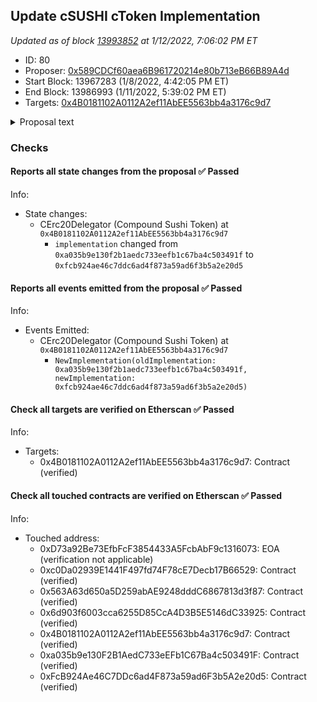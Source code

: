 ## Update cSUSHI cToken Implementation

_Updated as of block [13993852](https://etherscan.io/block/13993852) at 1/12/2022, 7:06:02 PM ET_

- ID: 80
- Proposer: [0x589CDCf60aea6B961720214e80b713eB66B89A4d](https://etherscan.io/address/0x589CDCf60aea6B961720214e80b713eB66B89A4d)
- Start Block: 13967283 (1/8/2022, 4:42:05 PM ET)
- End Block: 13986993 (1/11/2022, 5:39:02 PM ET)
- Targets: [0x4B0181102A0112A2ef11AbEE5563bb4a3176c9d7](https://etherscan.io/address/0x4B0181102A0112A2ef11AbEE5563bb4a3176c9d7#code)

<details>
  <summary>Proposal text</summary>

> # Update cSUSHI cToken Implementation
> ## Summary
> This proposal is a patch developed by Equilibria which updates the cToken implementation contract for cSUSHI to a more recent
> Solidity version (0.8.6) and removes error codes in favor of reverts with custom errors. No other core logic changes are
> intended. The new implementation has been deployed to [0xFcB924Ae46C7DDc6ad4F873a59ad6F3b5A2e20d5](https://etherscan.io/address/0xfcb924ae46c7ddc6ad4f873a59ad6f3b5a2e20d5)
> 
> ## Changelog
> These changes implement the following:
> 
> * Upgrade the Solidity version of the cToken and related contracts to 0.8.6 - all contracts in the repo were changed to 0.8.6 but only the cTokens will be upgraded as part of upcoming governance proposals. This is due to the complexity of having multiple Solidity versions in the same repo.
> * Remove the usage of SafeMath and CarefulMath in favor of Solidity 0.8’s checked math - Solidity will now automatically revert when math errors occur (overflows, division by zero, etc)
> * Remove the custom errorCode return values in favor of reverts and custom errors - this allows for a more structured way to deal with errors rather than enum or string comparisons.
> 
> It is important to note that the goal is to have no behavior changes in the happy path case, and to only move away from errorCodes and to revert in the failure case (both math errors and checks). All existing unit and scenario tests should pass with only changes to the error code cases.
> 
> More cTokens will be upgraded in a future proposal if this one passes and causes no issues.
> 
> ## Development
> The code changes can be viewed here: [Pull Request #152](https://github.com/compound-finance/compound-protocol/pull/152).
> 
> An audit was completed by the [ChainSecurity Team](https://chainsecurity.com/security-audit/compound-ctoken) and all issues
> were either fixed or out of scope for this change. For further discussion, please view the [Community Forum thread](https://www.comp.xyz/t/rfp12-implementation-ctoken-cleanup/2694).
</details>

### Checks
#### Reports all state changes from the proposal ✅ Passed
  




Info:
- State changes:
    - CErc20Delegator (Compound Sushi Token) at `0x4B0181102A0112A2ef11AbEE5563bb4a3176c9d7`
        - `implementation` changed from `0xa035b9e130f2b1aedc733eefb1c67ba4c503491f` to `0xfcb924ae46c7ddc6ad4f873a59ad6f3b5a2e20d5`

#### Reports all events emitted from the proposal ✅ Passed
  




Info:
- Events Emitted:
    - CErc20Delegator (Compound Sushi Token) at `0x4B0181102A0112A2ef11AbEE5563bb4a3176c9d7`
        - `NewImplementation(oldImplementation: 0xa035b9e130f2b1aedc733eefb1c67ba4c503491f, newImplementation: 0xfcb924ae46c7ddc6ad4f873a59ad6f3b5a2e20d5)`

#### Check all targets are verified on Etherscan ✅ Passed
  




Info:
- Targets:
    - 0x4B0181102A0112A2ef11AbEE5563bb4a3176c9d7: Contract (verified)

#### Check all touched contracts are verified on Etherscan ✅ Passed
  




Info:
- Touched address:
    - 0xD73a92Be73EfbFcF3854433A5FcbAbF9c1316073: EOA (verification not applicable)
    - 0xc0Da02939E1441F497fd74F78cE7Decb17B66529: Contract (verified)
    - 0x563A63d650a5D259abAE9248dddC6867813d3f87: Contract (verified)
    - 0x6d903f6003cca6255D85CcA4D3B5E5146dC33925: Contract (verified)
    - 0x4B0181102A0112A2ef11AbEE5563bb4a3176c9d7: Contract (verified)
    - 0xa035b9e130F2B1AedC733eEFb1C67Ba4c503491F: Contract (verified)
    - 0xFcB924Ae46C7DDc6ad4F873a59ad6F3b5A2e20d5: Contract (verified)

